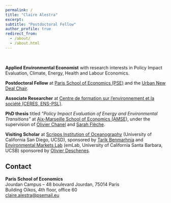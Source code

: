 ```yaml
---
permalink: /
title: "Claire Alestra"
excerpt:
subtitle: "Postdoctoral Fellow"
author_profile: true
redirect_from: 
  - /about/
  - /about.html
---
```


<br>

**Applied Environmental Economist** with research interests in Policy Impact Evaluation, Climate, Energy, Health and Labour Economics.

**Postdoctoral Fellow** at [Paris School of Economics (PSE)](https://www.parisschoolofeconomics.eu/en/) and the [Urban New Deal Chair](https://www.parisschoolofeconomics.eu/en/pse-partnership-programme/chairs/urban-new-deal-chair/).

**Associate Researcher** at [Centre de formation sur l’environnement et la société (CERES, ENS-PSL)](https://ceres.ens.fr/).

**PhD thesis** titled *"Policy Impact Evaluation of Energy and Environmental Transitions"* at [Aix-Marseille School of Economics (AMSE)](https://www.amse-aixmarseille.fr/en), under the supervision of [Olivier Chanel](https://www.amse-aixmarseille.fr/en/members/chanel) and [Sarah Flèche](https://sites.google.com/site/sarahfleche/home). 

**Visiting Scholar** at [Scripps Institution of Oceanography](https://scripps.ucsd.edu/) (University of California San Diego, UCSD), sponsored by [Tarik Benmarhnia](https://profiles.ucsd.edu/tarik.benmarhnia#toc-id1) and [Environmental Markets Lab](https://emlab.ucsb.edu/) (emLab, University of California Santa Barbara, UCSB) sponsored by [Olivier Deschenes](https://www.olivierdeschenes.org/).

## Contact

**Paris School of Economics** <br>
Jourdan Campus – 48 boulevard Jourdan, 75014 Paris <br>
Building Oïkos, 4th floor, office 60  <br>
[claire.alestra@psemail.eu](claire.alestra@psemail.eu)
